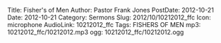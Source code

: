 Title: Fisher's of Men
Author: Pastor Frank Jones
PostDate: 2012-10-21
Date: 2012-10-21
Category: Sermons
Slug: 2012/10/10212012_ffc
Icon: microphone
AudioLink: 10212012_ffc
Tags: FISHERS OF MEN
mp3: 10212012_ffc/10212012.mp3
ogg: 10212012_ffc/10212012.ogg
